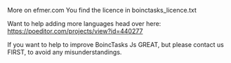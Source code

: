 More on efmer.com
You find the licence in boinctasks_licence.txt

Want to help adding more languages head over here: https://poeditor.com/projects/view?id=440277

If you want to help to improve BoincTasks Js GREAT, but please contact us FIRST, to avoid any misunderstandings.
